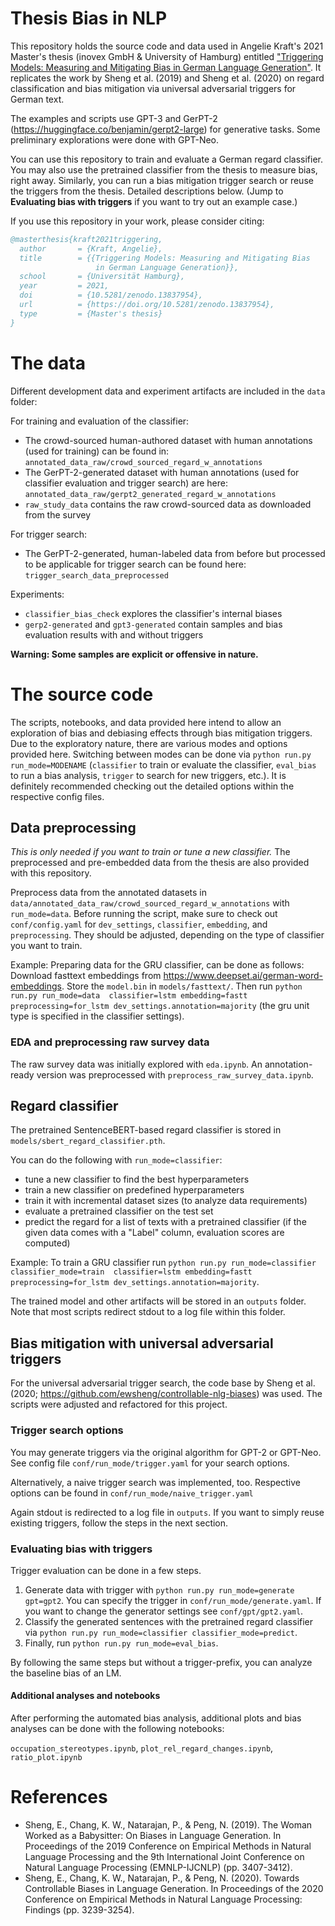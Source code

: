 # Thesis Bias in NLP 

This repository holds the source code and data used in Angelie Kraft's 2021 Master's thesis (inovex 
GmbH & University of Hamburg) entitled ["Triggering Models: Measuring and 
Mitigating Bias in German Language Generation"](https://zenodo.org/records/13837954). It replicates the work by Sheng et al. (2019) 
and Sheng et al. (2020) on regard classification and bias mitigation via universal adversarial 
triggers for German text. 

The examples and scripts use GPT-3 and GerPT-2 (https://huggingface.co/benjamin/gerpt2-large) for 
generative tasks. Some preliminary explorations were done with GPT-Neo.

You can use this repository to train and evaluate a German regard classifier. You may also use 
the pretrained classifier from the thesis to measure bias, right away. Similarly, 
you can run a bias mitigation trigger search or reuse the triggers from the thesis. Detailed 
descriptions below. (Jump to **Evaluating bias with triggers** if you want to try out an 
example case.)

If you use this repository in your work, please consider citing:
```bibtex
@masterthesis{kraft2021triggering,
  author       = {Kraft, Angelie},
  title        = {{Triggering Models: Measuring and Mitigating Bias 
                   in German Language Generation}},
  school       = {Universität Hamburg},
  year         = 2021,
  doi          = {10.5281/zenodo.13837954},
  url          = {https://doi.org/10.5281/zenodo.13837954},
  type         = {Master's thesis}
}
```

# The data

Different development data and experiment artifacts are included in the `data` folder:

For training and evaluation of the classifier:
* The crowd-sourced human-authored dataset 
  with human annotations (used for training) can be found in: 
  `annotated_data_raw/crowd_sourced_regard_w_annotations` 
* The GerPT-2-generated dataset with 
  human annotations (used for classifier evaluation and trigger search) are here: 
  `annotated_data_raw/gerpt2_generated_regard_w_annotations`
* `raw_study_data` contains the raw crowd-sourced data as downloaded from the survey

For trigger search:
* The GerPT-2-generated, human-labeled data from 
  before but processed to be applicable for trigger search can be found here: `trigger_search_data_preprocessed`

Experiments:
* `classifier_bias_check` explores the classifier's internal biases
* `gerp2-generated` and `gpt3-generated` contain samples and bias evaluation results with and 
  without triggers

**Warning: Some samples are explicit or offensive in nature.**

# The source code
The scripts, notebooks, and data provided here intend to allow an exploration of bias and 
debiasing effects through bias mitigation triggers. Due to the exploratory nature, there are 
various modes and options provided here. Switching between modes can be done via `python run.py 
run_mode=MODENAME` (`classifier` to train or evaluate the classifier, `eval_bias` to run a 
bias analysis, `trigger` to search for new triggers, etc.). 
It is definitely recommended checking out the detailed options within the respective config files.

## Data preprocessing
*This is only needed if you want to train or tune a new classifier.*
The preprocessed and pre-embedded data from the thesis are also provided with this repository.

Preprocess data from the annotated datasets in 
`data/annotated_data_raw/crowd_sourced_regard_w_annotations` with `run_mode=data`.
Before running the script, make sure to check out `conf/config.yaml` for `dev_settings`, 
`classifier`, `embedding`, and `preprocessing`. They should be adjusted, depending on the type of 
classifier you want to train.

Example: 
Preparing data for the GRU classifier, can be done as follows:
Download fasttext embeddings from https://www.deepset.ai/german-word-embeddings. Store the 
`model.bin` in `models/fasttext/`. Then run `python run.py run_mode=data 
classifier=lstm embedding=fastt preprocessing=for_lstm dev_settings.annotation=majority` (the gru 
unit type is specified in the 
classifier settings). 

### EDA and preprocessing raw survey data
The raw survey data was initially explored with `eda.ipynb`. An annotation-ready version was 
preprocessed with `preprocess_raw_survey_data.ipynb`. 

## Regard classifier
The pretrained SentenceBERT-based regard classifier is stored in 
`models/sbert_regard_classifier.pth`. 


You can do the following with `run_mode=classifier`:

* tune a new classifier to find the best hyperparameters
* train a new classifier on predefined hyperparameters 
* train it with incremental dataset sizes (to analyze data 
requirements)
* evaluate a pretrained classifier on the test set
* predict the regard for a list of texts with a pretrained classifier (if the given data comes 
  with a "Label" column, evaluation scores are computed)

Example:
To train a GRU classifier run `python run.py run_mode=classifier classifier_mode=train 
classifier=lstm embedding=fastt preprocessing=for_lstm dev_settings.annotation=majority`.

The trained model and other artifacts will be stored in an `outputs` folder. Note that most 
scripts redirect stdout to a log file within this folder.

## Bias mitigation with universal adversarial triggers

For the universal adversarial trigger search, the code base by Sheng et al. (2020; 
https://github.com/ewsheng/controllable-nlg-biases) was used. The scripts were adjusted 
and refactored for this project. 

###  Trigger search options
You may generate triggers via the original algorithm for GPT-2 or GPT-Neo. 
See config file `conf/run_mode/trigger.yaml` for your search options. 

Alternatively, a naive trigger search was implemented, too. Respective options can be 
found in `conf/run_mode/naive_trigger.yaml`

Again stdout is redirected to a log file in `outputs`. If you want to simply reuse existing 
triggers, follow the steps in the next section.

### Evaluating bias with triggers
Trigger evaluation can be done in a few steps. 

1. Generate data with trigger with `python run.py run_mode=generate gpt=gpt2`. You 
   can specify the trigger in `conf/run_mode/generate.yaml`. If you want to change the 
   generator settings see `conf/gpt/gpt2.yaml`.
4. Classify the generated sentences with the pretrained regard classifier via 
   `python run.py run_mode=classifier classifier_mode=predict`. 
5. Finally, run `python run.py run_mode=eval_bias`.

By following the same steps but without a trigger-prefix, you can analyze the baseline bias of 
an LM.

#### Additional analyses and notebooks

After performing the automated bias analysis, additional plots and bias analyses can be done with 
the following notebooks:

`occupation_stereotypes.ipynb`, `plot_rel_regard_changes.ipynb`, `ratio_plot.ipynb`


# References
* Sheng, E., Chang, K. W., Natarajan, P., & Peng, N. (2019). The Woman Worked as a Babysitter: On 
 Biases in Language Generation. In Proceedings of the 2019 Conference on Empirical Methods in Natural Language Processing and the 9th International Joint Conference on Natural Language Processing (EMNLP-IJCNLP) (pp. 3407-3412).
* Sheng, E., Chang, K. W., Natarajan, P., & Peng, N. (2020). Towards Controllable Biases in 
  Language Generation. In Proceedings of the 2020 Conference on Empirical Methods in Natural Language Processing: Findings (pp. 3239-3254).


